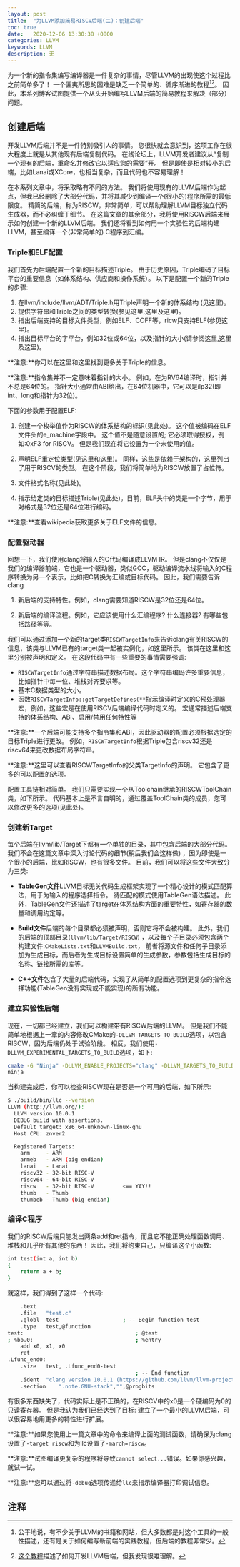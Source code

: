 ```yaml
---
layout: post
title:  "为LLVM添加简易RISCV后端(二)：创建后端"
toc: true
date:   2020-12-06 13:30:38 +0800
categories: LLVM
keywords: LLVM
description: 无
---
```



为一个新的指令集编写编译器是一件复杂的事情，尽管LLVM的出现使这个过程比之前简单多了！
一个匪夷所思的困难是缺乏一个简单的、循序渐进的教程[^1][^2]。
因此，本系列博客试图提供一个从头开始编写LLVM后端的简易教程来解决（部分）问题。


## 创建后端

开发LLVM后端并不是一件特别吸引人的事情。
您很快就会意识到，这项工作在很大程度上就是从其他现有后端复制代码。
在线论坛上，LLVM开发者建议从“复制一个现有的后端，重命名并修改它以适应您的需要”开。
但是即使是相对较小的后端，比如Lanai或XCore，也相当复杂，而且代码也不容易理解！

在本系列文章中，将采取略有不同的方法。
我们将使用现有的LLVM后端作为起点，但我已经删除了大部分代码，并将其减少到编译一个(很小的)程序所需的最低限度。
精简的后端，称为RISCW，非常简单，可以帮助理解LLVM目标独立代码生成器，而不必纠缠于细节。
在这篇文章的其余部分，我将使用RISCW后端来展示如何创建一个新的LLVM后端。
我们还将看到如何用一个实验性的后端构建LLVM，甚至编译一个(非常简单的) C程序到汇编。


### Triple和ELF配置

我们首先为后端配置一个新的目标描述Triple。
由于历史原因，Triple编码了目标平台的重要信息（如体系结构、供应商和操作系统）。
以下是配置一个新的Triple的步骤:

1. 在llvm/include/llvm/ADT/Triple.h用Triple声明一个新的体系结构 (见这里)。
2. 提供字符串和Triple之间的类型转换(参见这里,这里及这里)。
3. 指出后端支持的目标文件类型，例如ELF、COFF等，ricw只支持ELF(参见这里)。
4. 指出目标平台的字平台，例如32位或64位，以及指针的大小(请参阅这里,这里及这里)。

**注意:**你可以在这里和这里找到更多关于Triple的信息。


**注意:**指令集并不一定意味着指针的大小。
例如，在为RV64编译时，指针并不总是64位的。
指针大小通常由ABI给出，在64位机器中，它可以是ilp32(即int、long和指针为32位)。

下面的参数用于配置ELF:

1. 创建一个枚举值作为RISCW的体系结构的标识(见此处)。
这个值被编码在ELF文件头的e_machine字段中。
这个值不是随意设置的; 它必须取得授权，例如:0xF3 for RISCV。
但是我们现在将它设置为一个未使用的值。

2. 声明ELF重定位类型(见这里和这里)。
同样，这些是依赖于架构的，这里列出了用于RISCV的类型。
在这个阶段，我们将简单地为RISCW放置了占位符。

3. 文件格式名称(见此处)。

4. 指示给定类的目标描述Triple(见此处)。目前，ELF头中的类是一个字节，用于对格式是32位还是64位进行编码。


**注意:**查看wikipedia获取更多关于ELF文件的信息。



### 配置驱动器

回想一下，我们使用clang将输入的C代码编译成LLVM IR。
但是clang不仅仅是我们的编译器前端，它也是一个驱动器，类似GCC，驱动编译流水线将输入的C程序转换为另一个表示，比如把C转换为汇编或目标代码。
因此，我们需要告诉clang

1. 新后端的支持特性。例如，clang需要知道RISCW是32位还是64位。

2. 新后端的编译流程。例如，它应该使用什么汇编程序? 什么连接器? 有哪些包括路径等等。


我们可以通过添加一个新的target类`RISCWTargetInfo`来告诉clang有关RISCW的信息，该类与LLVM已有的target类一起被实例化，如这里所示。
该类在这里和这里分别被声明和定义。
在这段代码中有一些重要的事情需要强调:

* `RISCWTargetInfo`通过字符串描述数据布局。这个字符串编码许多重要信息，比如指针中每一位、堆栈对齐要求等。
* 基本C数据类型的大小。
* 函数`RISCWTargetInfo::getTargetDefines(**`指示编译时定义的C预处理器宏，例如，这些宏是在使用RISCV后端编译代码时定义的。
宏通常描述后端支持的体系结构、ABI、启用/禁用任何特性等

**注意:**一个后端可能支持多个指令集和ABI，因此驱动器的配置必须根据选定的目标Triple进行更改。
例如，`RISCWTargetInfo`根据Triple包含riscv32还是riscv64来更改数据布局字符串。

**注意:**这里可以查看RISCWTargetInfo的父类TargetInfo的声明。
它包含了更多的可以配置的选项。

配置工具链相对简单。
我们只需要实现一个从Toolchain继承的RISCWToolChain类，如下所示。
代码基本上是不言自明的，通过覆盖ToolChain类的成员，您可以修改更多的选项(见此处)。

### 创建新Target

每个后端在llvm/lib/Target下都有一个单独的目录，其中包含后端的大部分代码。
我们不会在这篇文章中深入讨论代码的细节(稍后我们会这样做) ，因为即使是一个很小的后端，比如RISCW，也有很多文件。
目前，我们可以将这些文件大致分为三类:

* **TableGen文件**LLVM目标无关代码生成框架实现了一个精心设计的模式匹配算法，用于为输入的程序选择指令。
待匹配的模式使用TableGen语法描述。
此外，TableGen文件还描述了target在体系结构方面的重要特性，如寄存器的数量和调用约定等。

* **Build文件**后端的每个目录都必须被声明，否则它将不会被构建。
此外，我们的后端的顶部目录(`llvm/lib/Target/RISCW`) ，以及每个子目录必须包含两个构建文件:`CMakeLists.txt`和`LLVMBuild.txt`，
前者将源文件和任何子目录添加为生成目标，而后者为生成目标设置简单的生成参数，参数包括生成目标的名称、链接所需的库等。

* **C++文件**包含了大量的后端代码，实现了从简单的配置选项到更复杂的指令选择功能(TableGen没有实现或不能实现)的所有功能。

### 建立实验性后端

现在，一切都已经建立，我们可以构建带有RISCW后端的LLVM。
但是我们不能简单地根据上一章的内容修改CMake的`-DLLVM_TARGETS_TO_BUILD`选项，以包含RISCW，因为后端仍处于试验阶段。
相反，我们使用`-DLLVM_EXPERIMENTAL_TARGETS_TO_BUILD`选项，如下:
```sh
cmake -G "Ninja" -DLLVM_ENABLE_PROJECTS="clang" -DLLVM_TARGETS_TO_BUILD="ARM;Lanai;RISCV" -DLLVM_EXPERIMENTAL_TARGETS_TO_BUILD="RISCW" -DCMAKE_BUILD_TYPE="Debug" -DLLVM_ENABLE_ASSERTIONS=On ../llvm
ninja
```
当构建完成后，你可以检查RISCW现在是否是一个可用的后端，如下所示:
```sh
$ ./build/bin/llc --version
LLVM (http://llvm.org/):
  LLVM version 10.0.1
  DEBUG build with assertions.
  Default target: x86_64-unknown-linux-gnu
  Host CPU: znver2

  Registered Targets:
    arm     - ARM
    armeb   - ARM (big endian)
    lanai   - Lanai
    riscv32 - 32-bit RISC-V
    riscv64 - 64-bit RISC-V
    riscw   - 32-bit RISC-V         <== YAY!!
    thumb   - Thumb
    thumbeb - Thumb (big endian)
```
### 编译C程序
我们的RISCW后端只能发出两条add和ret指令，而且它不能正确处理函数调用、堆栈和几乎所有其他的东西！
因此，我们将约束自己，只编译这个小函数:
```sh
int test(int a, int b)
{
    return a + b;
}
```
就这样，我们得到了这样一个代码:
```sh
	.text
	.file	"test.c"
	.globl	test                    ; -- Begin function test
	.type	test,@function
test:                                   ; @test
; %bb.0:                                ; %entry
	add	x0, x1, x0
	ret
.Lfunc_end0:
	.size	test, .Lfunc_end0-test
                                        ; -- End function
	.ident	"clang version 10.0.1 (https://github.com/llvm/llvm-project 89f2d2cc3bba7cb12cee346b3205cb0335e758cd)"
	.section	".note.GNU-stack","",@progbits
```
有很多东西缺失了，代码实际上是不正确的，在RISCV中的x0是一个硬编码为0的只读寄存器。
但是我认为我们已经达到了目标: 建立了一个最小的LLVM后端，可以很容易地用更多的特性进行扩展。

**注意:**如果您使用上一篇文章中的命令来编译上面的测试函数，请确保为clang设置了`-target riscw`和为llc设置了`-march=riscw`。

**注意:**试图编译更复杂的程序将导致```cannot select...```错误。如果你感兴趣，就试一试。

**注意:**您可以通过将`-debug`选项传递给`llc`来指示编译器打印调试信息。


## 注释
[^1]:公平地说，有不少关于LLVM的书籍和网站，但大多数都是对这个工具的一般性描述，还有是关于如何编写新前端的实践教程，但后端的教程非常少。
[^2]:[这个教程](https://jonathan2251.github.io/lbd/)描述了如何开发LLVM后端，但我发现很难理解。
